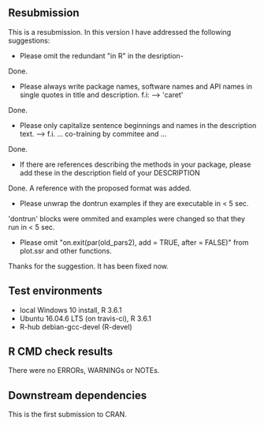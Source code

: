 ## Resubmission

This is a resubmission. In this version I have addressed the following suggestions:

* Please omit the redundant "in R" in the desription-    

Done.

* Please always write package names, software names and API names in 
single quotes in title and description. f.i: --> 'caret'    

Done.

* Please only capitalize sentence beginnings and names in the description 
text. --> f.i. ... co-training by commitee and ...    

Done.

* If there are references describing the methods in your package, please 
add these in the description field of your DESCRIPTION    

Done. A reference with the proposed format was added.

* Please unwrap the dontrun examples if they are executable in < 5 sec.    

'dontrun' blocks were ommited and examples were changed so that they run in < 5 sec.

* Please omit "on.exit(par(old_pars2), add = TRUE, after = FALSE)" from plot.ssr and other functions.    

Thanks for the suggestion. It has been fixed now.


## Test environments

* local Windows 10 install, R 3.6.1
* Ubuntu 16.04.6 LTS (on travis-ci), R 3.6.1
* R-hub debian-gcc-devel (R-devel)

## R CMD check results

There were no ERRORs, WARNINGs or NOTEs.

## Downstream dependencies

This is the first submission to CRAN.
